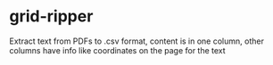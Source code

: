 # grid-ripper
Extract text from PDFs to .csv format, content is in one column, other columns have info like coordinates on the page for the text
